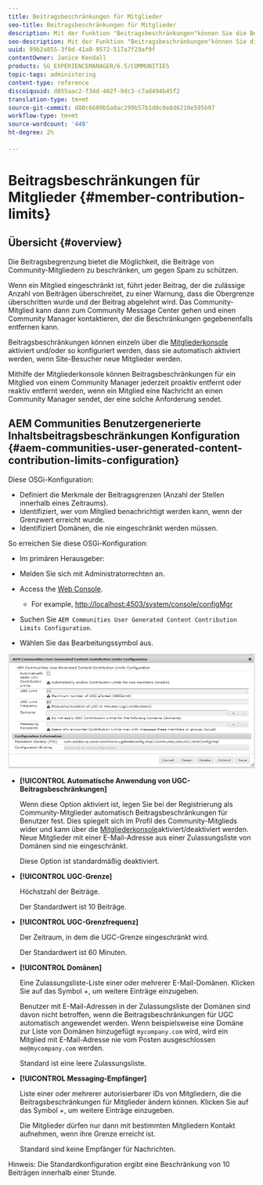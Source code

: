 ```yaml
---
title: Beitragsbeschränkungen für Mitglieder
seo-title: Beitragsbeschränkungen für Mitglieder
description: Mit der Funktion "Beitragsbeschränkungen"können Sie die Beiträge zum Schutz vor Spam einschränken
seo-description: Mit der Funktion "Beitragsbeschränkungen"können Sie die Beiträge zum Schutz vor Spam einschränken
uuid: 99b2a855-3f0d-41a0-9572-517a7f29af9f
contentOwner: Janice Kendall
products: SG_EXPERIENCEMANAGER/6.5/COMMUNITIES
topic-tags: administering
content-type: reference
discoiquuid: d855aac2-f34d-402f-9dc3-c7ad494b45f2
translation-type: tm+mt
source-git-commit: d80c6609b5a0ac299b57b1d0c0e8d6210e595b97
workflow-type: tm+mt
source-wordcount: '449'
ht-degree: 2%

---
```



# Beitragsbeschränkungen für Mitglieder {#member-contribution-limits}

## Übersicht {#overview}

Die Beitragsbegrenzung bietet die Möglichkeit, die Beiträge von Community-Mitgliedern zu beschränken, um gegen Spam zu schützen.

Wenn ein Mitglied eingeschränkt ist, führt jeder Beitrag, der die zulässige Anzahl von Beiträgen überschreitet, zu einer Warnung, dass die Obergrenze überschritten wurde und der Beitrag abgelehnt wird. Das Community-Mitglied kann dann zum Community Message Center gehen und einen Community Manager kontaktieren, der die Beschränkungen gegebenenfalls entfernen kann.

Beitragsbeschränkungen können einzeln über die [Mitgliederkonsole](members.md) aktiviert und/oder so konfiguriert werden, dass sie automatisch aktiviert werden, wenn Site-Besucher neue Mitglieder werden.

Mithilfe der Mitgliederkonsole können Beitragsbeschränkungen für ein Mitglied von einem Community Manager jederzeit proaktiv entfernt oder reaktiv entfernt werden, wenn ein Mitglied eine Nachricht an einen Community Manager sendet, der eine solche Anforderung sendet.

## AEM Communities Benutzergenerierte Inhaltsbeitragsbeschränkungen Konfiguration {#aem-communities-user-generated-content-contribution-limits-configuration}

Diese OSGi-Konfiguration:

* Definiert die Merkmale der Beitragsgrenzen (Anzahl der Stellen innerhalb eines Zeitraums).
* Identifiziert, wer vom Mitglied benachrichtigt werden kann, wenn der Grenzwert erreicht wurde.
* Identifiziert Domänen, die nie eingeschränkt werden müssen.

So erreichen Sie diese OSGi-Konfiguration:

* Im primären Herausgeber:
* Melden Sie sich mit Administratorrechten an.
* Access the [Web Console](../../help/sites-deploying/configuring-osgi.md).

   * For example, [http://localhost:4503/system/console/configMgr](http://localhost:4503/system/console/configMgr)

* Suchen Sie `AEM Communities User Generated Content Contribution Limits Configuration`.
* Wählen Sie das Bearbeitungssymbol aus.

![configure-limits](assets/configure-limits.png)

* **[!UICONTROL Automatische Anwendung von UGC-Beitragsbeschränkungen]**

   Wenn diese Option aktiviert ist, legen Sie bei der Registrierung als Community-Mitglieder automatisch Beitragsbeschränkungen für Benutzer fest. Dies spiegelt sich im Profil des Community-Mitglieds wider und kann über die [Mitgliederkonsole](members.md)aktiviert/deaktiviert werden. Neue Mitglieder mit einer E-Mail-Adresse aus einer Zulassungsliste von Domänen sind nie eingeschränkt.

   Diese Option ist standardmäßig deaktiviert.

* **[!UICONTROL UGC-Grenze]**

   Höchstzahl der Beiträge.

   Der Standardwert ist 10 Beiträge.

* **[!UICONTROL UGC-Grenzfrequenz]**

   Der Zeitraum, in dem die UGC-Grenze eingeschränkt wird.

   Der Standardwert ist 60 Minuten.

* **[!UICONTROL Domänen]**

   Eine Zulassungsliste-Liste einer oder mehrerer E-Mail-Domänen. Klicken Sie auf das Symbol +, um weitere Einträge einzugeben.

   Benutzer mit E-Mail-Adressen in der Zulassungsliste der Domänen sind davon nicht betroffen, wenn die Beitragsbeschränkungen für UGC automatisch angewendet werden. Wenn beispielsweise eine Domäne zur Liste von Domänen hinzugefügt `mycompany.com` wird, wird ein Mitglied mit E-Mail-Adresse nie vom Posten ausgeschlossen `me@mycompany.com` werden.

   Standard ist eine leere Zulassungsliste.

* **[!UICONTROL Messaging-Empfänger]**

   Liste einer oder mehrerer autorisierbarer IDs von Mitgliedern, die die Beitragsbeschränkungen für Mitglieder ändern können. Klicken Sie auf das Symbol +, um weitere Einträge einzugeben.

   Die Mitglieder dürfen nur dann mit bestimmten Mitgliedern Kontakt aufnehmen, wenn ihre Grenze erreicht ist.

   Standard sind keine Empfänger für Nachrichten.

Hinweis: Die Standardkonfiguration ergibt eine Beschränkung von 10 Beiträgen innerhalb einer Stunde.

